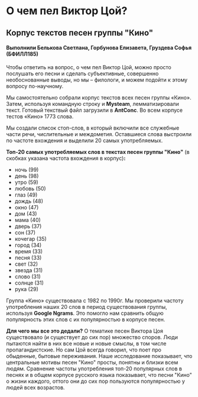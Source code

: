 # О чем пел Виктор Цой?
## Корпус текстов песен группы "Кино"
#### Выполнили Белькова Светлана, Горбунова Елизавета, Груздева Софья (БФИЛЛ185)

Чтобы ответить на вопрос, о чем пел Виктор Цой, можно просто послушать его песни и сделать субъективные, совершенно необоснованные выводы, но мы – филологи, и можем подойти к этому вопросу по-научному.

Мы самостоятельно собрали корпус текстов всех песен группы «Кино». Затем, используя командную строку и **Мysteam**, лемматизировали текст. Готовый текствый файл загрузили в **AntConc**. Во всем корпусе тестов «Кино» 1773 слова. 

Мы создали список стоп-слов, в который включили все служебные части речи, числительные и междометия. Оставшиеся слова выстроили по частоте вхождения и выделили 20 самых употребляемых.

**Топ-20 самых употребляемых слов в текстах песен группы "Кино"** (в скобках указана частота вхождения в корпус)**:**

- ночь (99)
- день (98)
- утро (59)
- любовь (50)
- глаз (49)
- дождь (48) 
- окно (47)
- дом (43)
- мама (40)
- дверь (37)
- сон (37)
- кочегар (35)
- город (34)
- время (33)
- песня (33)
- свет (32)
- звезда (31)
- слово (31)
- солнце (31)
- рука (29)

Группа «Кино» существовала с 1982 по 1990г. Мы проверили частоту употребления наших 20 слов в период существования группы, используя **Google Ngrams**. Это помогло нам сравнить общую популярность этих слов с их популярностью в корпусе песен.

**Для чего мы все это дедали?**
О тематике песен Виктора Цоя существовало (и существует до сих пор) множество споров. Люди пытаются найти в них все новые и новые смыслы, в том числе пропагандистские. Но сам Цой всегда говорил, что поет про обыденные, бытовые переживания. Наше исследование показывает, что центральные мотивы песен "Кино" просты, понятны и близки всем людям. Сравнение частоты употребления топ-20 популярных слов в песнях и в общем корпусе русского языка показывает, что песни "Кино" о жизни каждого, оттого они до сих пор пользуются популярностью у людей всех возрастов.
